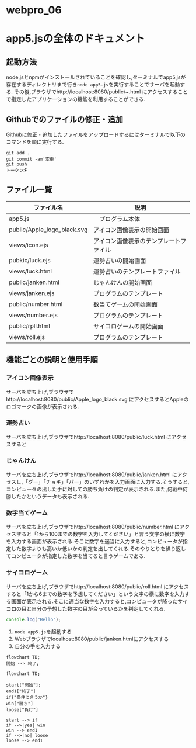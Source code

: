 # webpro_06

# app5.jsの全体のドキュメント
## 起動方法
node.jsとnpmがインストールされていることを確認し,ターミナルでapp5.jsが存在するディレクトリまで行き```node app5.js```を実行することでサーバを起動する.
その後,ブラウザでhttp://localhost:8080/public/~.html にアクセスすることで指定したアプリケーションの機能を利用することができる.

## Githubでのファイルの修正・追加
Githubに修正・追加したファイルをアップロードするにはターミナルで以下のコマンドを順に実行する.
```
git add .
git commit -am'変更'
git push
トークン名
```

## ファイル一覧
ファイル名|説明
-|-
app5.js　|　プログラム本体
public/Apple_logo_black.svg | アイコン画像表示の開始画面
views/icon.ejs | アイコン画像表示のテンプレートファイル |
pubkic/luck.ejs | 運勢占いの開始画面 |
views/luck.html | 運勢占いのテンプレートファイル|
public/janken.html | じゃんけんの開始画面
views/janken.ejs | プログラムのテンプレート
public/number.html | 数当てゲームの開始画面
views/number.ejs | プログラムのテンプレート
public/rpll.html | サイコロゲームの開始画面
views/roll.ejs | プログラムのテンプレート

## 機能ごとの説明と使用手順
### アイコン画像表示
サーバを立ち上げ,ブラウザでhttp://localhost:8080/public/Apple_logo_black.svg にアクセスするとAppleのロゴマークの画像が表示される.

### 運勢占い
サーバを立ち上げ,ブラウザでhttp://localhost:8080/public/luck.html にアクセスすると

### じゃんけん
サーバを立ち上げ,ブラウザでhttp://localhost:8080/public/janken.html にアクセスし,「グー」「チョキ」「パー」のいずれかを入力画面に入力する.そうすると,コンピュータの出した手に対しての勝ち負けの判定が表示される.また,何戦中何勝したかというデータも表示される.

### 数字当てゲーム
サーバを立ち上げ,ブラウザでhttp://localhost:8080/public/number.html にアクセスすると「1から100までの数字を入力してください」と言う文字の横に数字を入力する画面が表示される.そこに数字を適当に入力すると,コンピュータが指定した数字よりも高いか低いかの判定を出してくれる.そのやりとりを繰り返してコンピュータが指定した数字を当てると言うゲームである.

### サイコロゲーム
サーバを立ち上げ,ブラウザでhttp://localhost:8080/public/roll.html にアクセスすると「1から6までの数字を予想してください」という文字の横に数字を入力する画面が表示される.そこに適当な数字を入力すると,コンピュータが降ったサイコロの目と自分の予想した数字の目が合っているかを判定してくれる.

```javascript
console.log("Hello");
```

1. ```node app5.js```を起動する
1. Webブラウザでlocalhost:8080/public/janken.htmlにアクセスする
1. 自分の手を入力する

```mermaid
flowchart TD;
開始 --> 終了;
```

```mermaid
flowchart TD;

start["開始"];
end1["終了"]
if{"条件に合うか"}
win["勝ち"]
loose["負け"]

start --> if
if -->|yes| win
win --> end1
if -->|no| loose
loose --> end1
```





